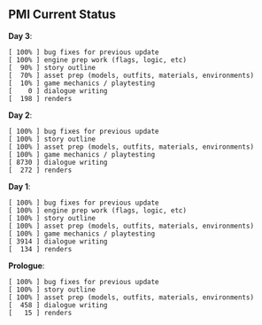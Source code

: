 ## PMI Current Status

**Day 3**:

    [ 100% ] bug fixes for previous update
    [ 100% ] engine prep work (flags, logic, etc)
    [  90% ] story outline
    [  70% ] asset prep (models, outfits, materials, environments)
    [  10% ] game mechanics / playtesting
    [    0 ] dialogue writing
    [  198 ] renders

**Day 2**:

    [ 100% ] bug fixes for previous update
    [ 100% ] story outline
    [ 100% ] asset prep (models, outfits, materials, environments)
    [ 100% ] game mechanics / playtesting
    [ 8730 ] dialogue writing
    [  272 ] renders

**Day 1**:

    [ 100% ] bug fixes for previous update
    [ 100% ] engine prep work (flags, logic, etc)
    [ 100% ] story outline
    [ 100% ] asset prep (models, outfits, materials, environments)
    [ 100% ] game mechanics / playtesting
    [ 3914 ] dialogue writing
    [  134 ] renders

**Prologue**:

    [ 100% ] bug fixes for previous update
    [ 100% ] story outline
    [ 100% ] asset prep (models, outfits, materials, environments)
    [  458 ] dialogue writing
    [   15 ] renders
